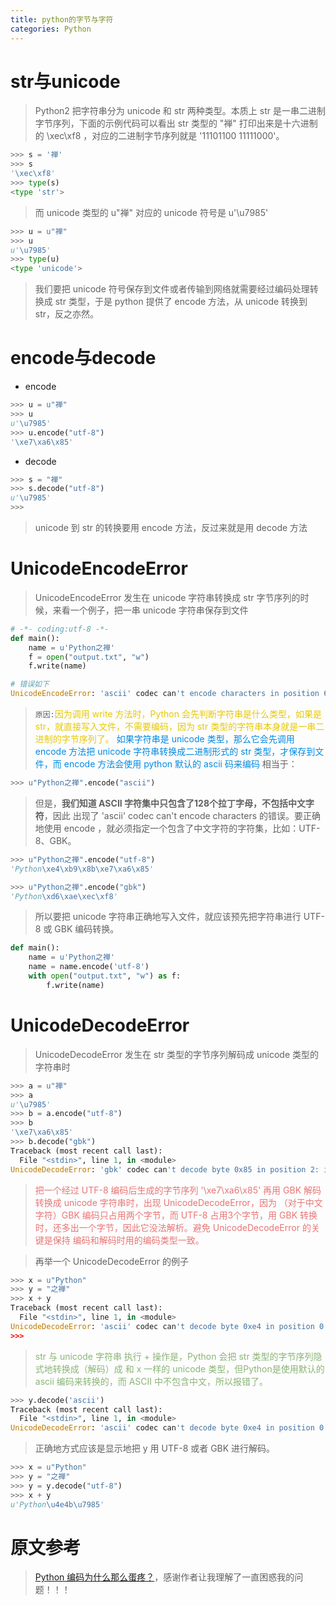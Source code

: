```yaml
---
title: python的字节与字符
categories: Python
---
```


# str与unicode
> Python2 把字符串分为 unicode 和 str 两种类型。本质上 str 是一串二进制字节序列，下面的示例代码可以看出 str 类型的 "禅" 打印出来是十六进制的 \xec\xf8 ，对应的二进制字节序列就是 '11101100 11111000'。

``` py
>>> s = '禅'
>>> s
'\xec\xf8'
>>> type(s)
<type 'str'>
```
> 而 unicode 类型的 u"禅" 对应的 unicode 符号是 u'\u7985'

``` py
>>> u = u"禅"
>>> u
u'\u7985'
>>> type(u)
<type 'unicode'>
```
> 我们要把 unicode 符号保存到文件或者传输到网络就需要经过编码处理转换成 str 类型，于是 python 提供了 encode 方法，从 unicode 转换到 str，反之亦然。

# encode与decode
- encode
``` py
>>> u = u"禅"
>>> u
u'\u7985'
>>> u.encode("utf-8")
'\xe7\xa6\x85'
```
- decode
``` py
>>> s = "禅"
>>> s.decode("utf-8")
u'\u7985'
>>>
```
> unicode 到 str 的转换要用 encode 方法，反过来就是用 decode 方法

# UnicodeEncodeError
> UnicodeEncodeError 发生在 unicode 字符串转换成 str 字节序列的时候，来看一个例子，把一串 unicode 字符串保存到文件

``` py
# -*- coding:utf-8 -*-
def main():
    name = u'Python之禅'
    f = open("output.txt", "w")
    f.write(name)

# 错误如下
UnicodeEncodeError: 'ascii' codec can't encode characters in position 6-7: ordinal not in range(128)
```
> `原因:`<font color='#E7C800'>因为调用 write 方法时，Python 会先判断字符串是什么类型，如果是 str，就直接写入文件，不需要编码，因为 str 类型的字符串本身就是一串二进制的字节序列了。</font>
> <font color='#008AE2'>如果字符串是 unicode 类型，那么它会先调用 encode 方法把 unicode 字符串转换成二进制形式的 str 类型，才保存到文件，而 encode 方法会使用 python 默认的 ascii 码来编码</font>
> 相当于：

``` py
>>> u"Python之禅".encode("ascii")
```
> 但是，**我们知道 ASCII 字符集中只包含了128个拉丁字母，不包括中文字符**，因此 出现了 'ascii' codec can't encode characters 的错误。要正确地使用 encode ，就必须指定一个包含了中文字符的字符集，比如：UTF-8、GBK。

``` py
>>> u"Python之禅".encode("utf-8")
'Python\xe4\xb9\x8b\xe7\xa6\x85'

>>> u"Python之禅".encode("gbk")
'Python\xd6\xae\xec\xf8'
```

> 所以要把 unicode 字符串正确地写入文件，就应该预先把字符串进行 UTF-8 或 GBK 编码转换。

``` py
def main():
    name = u'Python之禅'
    name = name.encode('utf-8')
    with open("output.txt", "w") as f:
        f.write(name)
```

# UnicodeDecodeError
> UnicodeDecodeError 发生在 str 类型的字节序列解码成 unicode 类型的字符串时

``` py
>>> a = u"禅"
>>> a
u'\u7985'
>>> b = a.encode("utf-8")
>>> b
'\xe7\xa6\x85'
>>> b.decode("gbk")
Traceback (most recent call last):
  File "<stdin>", line 1, in <module>
UnicodeDecodeError: 'gbk' codec can't decode byte 0x85 in position 2: incomplete multibyte sequence
```
> <font color='#E77575'>把一个经过 UTF-8 编码后生成的字节序列 '\xe7\xa6\x85' 再用 GBK 解码转换成 unicode 字符串时，出现 UnicodeDecodeError，因为 （对于中文字符）GBK 编码只占用两个字节，而 UTF-8 占用3个字节，用 GBK 转换时，还多出一个字节，因此它没法解析。避免 UnicodeDecodeError 的关键是保持 编码和解码时用的编码类型一致。</font>

> 再举一个 UnicodeDecodeError 的例子

``` py
>>> x = u"Python"
>>> y = "之禅"
>>> x + y
Traceback (most recent call last):
  File "<stdin>", line 1, in <module>
UnicodeDecodeError: 'ascii' codec can't decode byte 0xe4 in position 0: ordinal not in range(128)
>>>
```
> <font color='#8AB475'>str 与 unicode 字符串 执行 + 操作是，Python 会把 str 类型的字节序列隐式地转换成（解码）成 和 x 一样的 unicode 类型，但Python是使用默认的 ascii 编码来转换的，而 ASCII 中不包含中文，所以报错了。</font>

``` py
>>> y.decode('ascii')
Traceback (most recent call last):
  File "<stdin>", line 1, in <module>
UnicodeDecodeError: 'ascii' codec can't decode byte 0xe4 in position 0: ordinal not in range(128)
```
> 正确地方式应该是显示地把 y 用 UTF-8 或者 GBK 进行解码。

``` py
>>> x = u"Python"
>>> y = "之禅"
>>> y = y.decode("utf-8")
>>> x + y
u'Python\u4e4b\u7985'
```

# 原文参考
> [Python 编码为什么那么蛋疼？](https://zhuanlan.zhihu.com/p/25924333)，感谢作者让我理解了一直困惑我的问题！！！